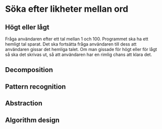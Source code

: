 # Söka efter likheter mellan ord

## Högt eller lågt

Fråga användaren efter ett tal mellan 1 och 100. Programmet ska ha ett hemligt tal sparat. Det ska fortsätta fråga användaren till dess att användaren gissar det hemliga talet. Om man gissade för högt eller för lågt så ska det skrivas ut, så att användaren har en rimlig chans att klara det.


## Decomposition

## Pattern recognition

## Abstraction

## Algorithm design